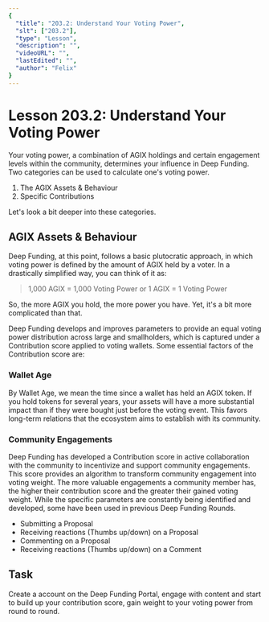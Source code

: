 ```yaml
---
{
  "title": "203.2: Understand Your Voting Power",
  "slt": ["203.2"],
  "type": "Lesson",
  "description": "",
  "videoURL": "",
  "lastEdited": "",
  "author": "Felix"
}
---
```


# Lesson 203.2: Understand Your Voting Power

Your voting power, a combination of AGIX holdings and certain engagement levels within the community, determines your influence in Deep Funding. Two categories can be used to calculate one's voting power.

1. The AGIX Assets & Behaviour
2. Specific Contributions

Let's look a bit deeper into these categories.

## AGIX Assets & Behaviour

Deep Funding, at this point, follows a basic plutocratic approach, in which voting power is defined by the amount of AGIX held by a voter. In a drastically simplified way, you can think of it as:

> 1,000 AGIX = 1,000 Voting Power or 1 AGIX = 1 Voting Power

So, the more AGIX you hold, the more power you have. Yet, it's a bit more complicated than that.

Deep Funding develops and improves parameters to provide an equal voting power distribution across large and smallholders, which is captured under a Contribution score applied to voting wallets. Some essential factors of the Contribution score are:

### Wallet Age

By Wallet Age, we mean the time since a wallet has held an AGIX token. If you hold tokens for several years, your assets will have a more substantial impact than if they were bought just before the voting event. This favors long-term relations that the ecosystem aims to establish with its community.

### Community Engagements

Deep Funding has developed a Contribution score in active collaboration with the community to incentivize and support community engagements. This score provides an algorithm to transform community engagement into voting weight. The more valuable engagements a community member has, the higher their contribution score and the greater their gained voting weight. While the specific parameters are constantly being identified and developed, some have been used in previous Deep Funding Rounds.

- Submitting a Proposal
- Receiving reactions (Thumbs up/down) on a Proposal
- Commenting on a Proposal
- Receiving reactions (Thumbs up/down) on a Comment

## Task

Create a account on the Deep Funding Portal, engage with content and start to build up your contribution score, gain weight to your voting power from round to round.
